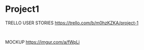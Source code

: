 # Project1


TRELLO USER STORIES
https://trello.com/b/m0hzKZKA/project-1

<br>

MOCKUP
https://imgur.com/a/fWpLi
